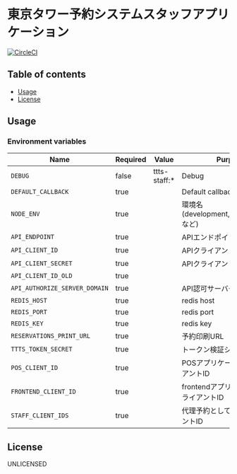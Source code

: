 # 東京タワー予約システムスタッフアプリケーション

[![CircleCI](https://circleci.com/gh/motionpicture/ttts-staff.svg?style=svg&circle-token=8f31624e75361d1fdf42392282297e393bc6c74d)](https://circleci.com/gh/motionpicture/ttts-staff)


## Table of contents

* [Usage](#usage)
* [License](#license)

## Usage

### Environment variables

| Name                          | Required | Value        | Purpose                                 |
| ----------------------------- | -------- | ------------ | --------------------------------------- |
| `DEBUG`                       | false    | ttts-staff:* | Debug                                   |
| `DEFAULT_CALLBACK`            | true     |              | Default callback path                   |
| `NODE_ENV`                    | true     |              | 環境名(development,test,productionなど) |
| `API_ENDPOINT`                | true     |              | APIエンドポイント                       |
| `API_CLIENT_ID`               | true     |              | APIクライアントID                       |
| `API_CLIENT_SECRET`           | true     |              | APIクライアントシークレット             |
| `API_CLIENT_ID_OLD`           | true     |              |                                         |
| `API_AUTHORIZE_SERVER_DOMAIN` | true     |              | API認可サーバードメイン                 |
| `REDIS_HOST`                  | true     |              | redis host                              |
| `REDIS_PORT`                  | true     |              | redis port                              |
| `REDIS_KEY`                   | true     |              | redis key                               |
| `RESERVATIONS_PRINT_URL`      | true     |              | 予約印刷URL                             |
| `TTTS_TOKEN_SECRET`           | true     |              | トークン検証シークレット                |
| `POS_CLIENT_ID`               | true     |              | POSアプリケーションクライアントID       |
| `FRONTEND_CLIENT_ID`          | true     |              | frontendアプリケーションクライアントID  |
| `STAFF_CLIENT_IDS`            | true     |              | 代理予約として扱うクライアントID        |

## License

UNLICENSED

